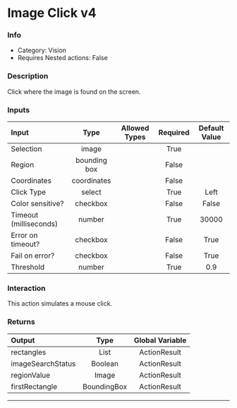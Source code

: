 # Image Click v4

### Info

- Category: Vision
- Requires Nested actions: False


### Description
Click where the image is found on the screen.


### Inputs

| Input | Type | Allowed Types | Required |  Default Value |
| :--- | :---: | :---: | :---: | :---: |
| Selection | image |  | True |  |
| Region | bounding box |  | False |  |
| Coordinates | coordinates |  | False |  |
| Click Type | select |  | True | Left |
| Color sensitive? | checkbox |  | False | False |
| Timeout (milliseconds) | number |  | True | 30000 |
| Error on timeout? | checkbox |  | False | True |
| Fail on error? | checkbox |  | False | True |
| Threshold | number |  | True | 0.9 |


### Interaction
This action simulates a mouse click.

### Returns

| Output | Type | Global Variable |
| :--- | :---: | :---: |
| rectangles | List | ActionResult |
| imageSearchStatus | Boolean | ActionResult |
| regionValue | Image | ActionResult |
| firstRectangle | BoundingBox | ActionResult |

---